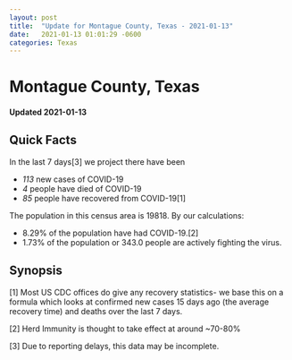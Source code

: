 ```yaml
---
layout: post
title:  "Update for Montague County, Texas - 2021-01-13"
date:   2021-01-13 01:01:29 -0600
categories: Texas
---
```


# Montague County, Texas
#### Updated 2021-01-13

## Quick Facts

In the last 7 days[3] we project there have been
- *113* new cases of COVID-19
- *4* people have died of COVID-19
- *85* people have recovered from COVID-19[1]

The population in this census area is 19818. By our calculations:
- 8.29% of the population have had COVID-19.[2]
- 1.73% of the population or 343.0 people are actively fighting the virus.

## Synopsis




[1] Most US CDC offices do give any recovery statistics- we base this on a formula which looks at confirmed new cases
15 days ago (the average recovery time) and deaths over the last 7 days.

[2] Herd Immunity is thought to take effect at around ~70-80%

[3] Due to reporting delays, this data may be incomplete.
 
    